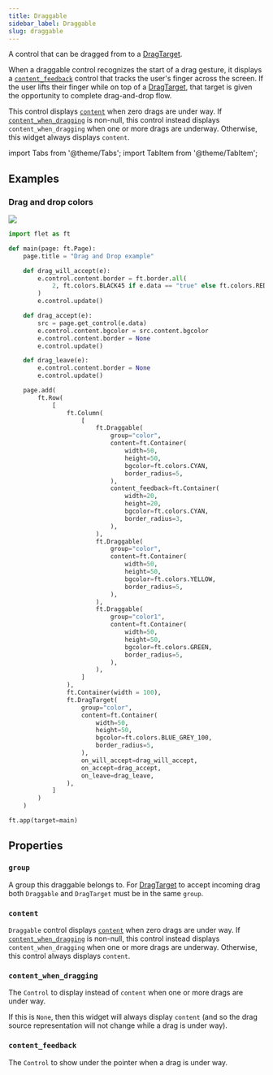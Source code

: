 ```yaml
---
title: Draggable
sidebar_label: Draggable
slug: draggable
---
```


A control that can be dragged from to a [DragTarget](dragtarget).

When a draggable control recognizes the start of a drag gesture, it displays a [`content_feedback`](#content_feedback) control that tracks the user's finger across the screen. If the user lifts their finger while on top of a [DragTarget](dragtarget), that target is given the opportunity to complete drag-and-drop flow.

This control displays [`content`](#content) when zero drags are under way. If [`content_when_dragging`](#contentwhendragging) is non-null, this control instead displays `content_when_dragging` when one or more drags are underway. Otherwise, this widget always displays `content`.

import Tabs from '@theme/Tabs';
import TabItem from '@theme/TabItem';

## Examples

### Drag and drop colors

<img src="/img/docs/controls/drag-and-drop/drag-and-drop-colors.gif" className="screenshot-50" />

<Tabs groupId="language">
  <TabItem value="python" label="Python" default>

```python
import flet as ft

def main(page: ft.Page):
    page.title = "Drag and Drop example"

    def drag_will_accept(e):
        e.control.content.border = ft.border.all(
            2, ft.colors.BLACK45 if e.data == "true" else ft.colors.RED
        )
        e.control.update()

    def drag_accept(e):
        src = page.get_control(e.data)
        e.control.content.bgcolor = src.content.bgcolor
        e.control.content.border = None
        e.control.update()

    def drag_leave(e):
        e.control.content.border = None
        e.control.update()

    page.add(
        ft.Row(
            [
                ft.Column(
                    [
                        ft.Draggable(
                            group="color",
                            content=ft.Container(
                                width=50,
                                height=50,
                                bgcolor=ft.colors.CYAN,
                                border_radius=5,
                            ),
                            content_feedback=ft.Container(
                                width=20,
                                height=20,
                                bgcolor=ft.colors.CYAN,
                                border_radius=3,
                            ),
                        ),
                        ft.Draggable(
                            group="color",
                            content=ft.Container(
                                width=50,
                                height=50,
                                bgcolor=ft.colors.YELLOW,
                                border_radius=5,
                            ),
                        ),
                        ft.Draggable(
                            group="color1",
                            content=ft.Container(
                                width=50,
                                height=50,
                                bgcolor=ft.colors.GREEN,
                                border_radius=5,
                            ),
                        ),
                    ]
                ),
                ft.Container(width = 100),
                ft.DragTarget(
                    group="color",
                    content=ft.Container(
                        width=50,
                        height=50,
                        bgcolor=ft.colors.BLUE_GREY_100,
                        border_radius=5,
                    ),
                    on_will_accept=drag_will_accept,
                    on_accept=drag_accept,
                    on_leave=drag_leave,
                ),
            ]
        )
    )

ft.app(target=main)
```
  </TabItem>
</Tabs>

## Properties

### `group`

A group this draggable belongs to. For [DragTarget](dragtarget) to accept incoming drag both `Draggable` and `DragTarget` must be in the same `group`.

### `content`

`Draggable` control displays [`content`](#content) when zero drags are under way. If [`content_when_dragging`](#contentwhendragging) is non-null, this control instead displays `content_when_dragging` when one or more drags are underway. Otherwise, this control always displays `content`.

### `content_when_dragging`

The `Control` to display instead of `content` when one or more drags are under way.

If this is `None`, then this widget will always display `content` (and so the drag source representation will not change while a drag is under way).

### `content_feedback`

The `Control` to show under the pointer when a drag is under way.